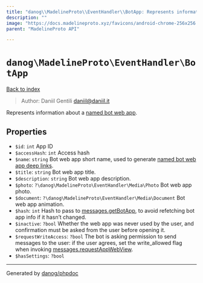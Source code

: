 ```yaml
---
title: "danog\\MadelineProto\\EventHandler\\BotApp: Represents information about a [named bot web app](https://core.telegram.org/api/bots/webapps#named-bot-web-apps)."
description: ""
image: "https://docs.madelineproto.xyz/favicons/android-chrome-256x256.png"
parent: "MadelineProto API"

---
```

# `danog\MadelineProto\EventHandler\BotApp`
[Back to index](../../../index.html)

> Author: Daniil Gentili <daniil@daniil.it>  
  

Represents information about a [named bot web app](https://core.telegram.org/api/bots/webapps#named-bot-web-apps).  



## Properties
* `$id`: `int` App ID
* `$accessHash`: `int` Access hash
* `$name`: `string` Bot web app short name, used to generate [named bot web app deep links](https://core.telegram.org/api/links#named-bot-web-app-links).
* `$title`: `string` Bot web app title.
* `$description`: `string` Bot web app description.
* `$photo`: `?\danog\MadelineProto\EventHandler\Media\Photo` Bot web app photo.
* `$document`: `?\danog\MadelineProto\EventHandler\Media\Document` Bot web app animation.
* `$hash`: `int` Hash to pass to [messages.getBotApp](https://docs.madelineproto.xyz/API_docs/methods/messages.getBotApp.html), to avoid refetching bot app info if it hasn’t changed.
* `$inactive`: `?bool` Whether the web app was never used by the user, and confirmation must be asked from the user before opening it.
* `$requestWriteAccess`: `?bool` The bot is asking permission to send messages to the user: if the user agrees, set the write_allowed flag when invoking [messages.requestAppWebView](https://docs.madelineproto.xyz/API_docs/methods/messages.requestAppWebView.html).
* `$hasSettings`: `?bool` 
---
Generated by [danog/phpdoc](https://phpdoc.daniil.it)
